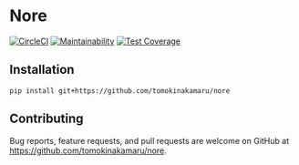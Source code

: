 # Nore

[![CircleCI](https://circleci.com/gh/tomokinakamaru/nore.svg?style=shield)](https://circleci.com/gh/tomokinakamaru/nore)
[![Maintainability](https://api.codeclimate.com/v1/badges/f8d26078372c6ffe4061/maintainability)](https://codeclimate.com/github/tomokinakamaru/nore/maintainability)
[![Test Coverage](https://api.codeclimate.com/v1/badges/f8d26078372c6ffe4061/test_coverage)](https://codeclimate.com/github/tomokinakamaru/nore/test_coverage)

## Installation

```
pip install git+https://github.com/tomokinakamaru/nore
```

## Contributing

Bug reports, feature requests, and pull requests are welcome on GitHub at https://github.com/tomokinakamaru/nore.
